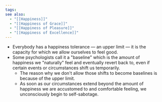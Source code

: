 ```yaml
---
tags: 
see also:
  - "[[Happiness]]"
  - "[[Happiness of Grace]]"
  - "[[Happiness of Pleasure]]"
  - "[[Happiness of Excellence]]"
---
```

- Everybody has a happiness tolerance — an upper limit — it is the capacity for which we allow ourselves to feel good.
- Some psychologists call it a "baseline" which is the amount of happiness we "naturally" feel and eventually revert back to, even if certain events or circumstances shift us temporarily.
	- The reason why we don't allow those shifts to become baselines is because of the upper limit.
	- As soon as our circumstances extend beyond the amount of happiness we are accustomed to and comfortable feeling, we unconsciously begin to self-sabotage. 